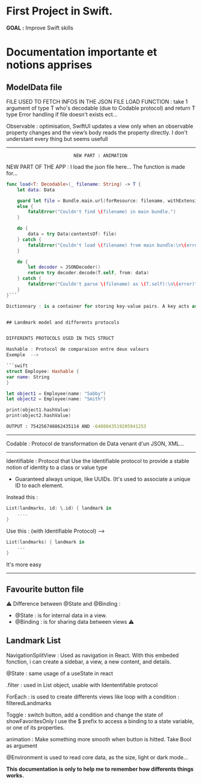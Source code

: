 # First Project in Swift.

**GOAL :** Improve Swift skills

# Documentation importante et notions apprises

## ModelData file

FILE USED TO FETCH INFOS IN THE JSON FILE
     LOAD FUNCTION : take 1 argument of type T who's decodable (due to Codable protocol) and return T type
     Error handling if file doesn't exists ect...

Observable : optimisation, SwiftUI updates a view only when an observable property changes and the view’s body reads the property directly. I don't understant every thing but seems usefull

---------------------------------------------------------------------------------------

                             NEW PART : ANIMATION

NEW PART OF THE APP : I load the json file here... The function is made for...

```swift
func load<T: Decodable>(_ filename: String) -> T {
    let data: Data

    guard let file = Bundle.main.url(forResource: filename, withExtension: nil)
    else {
        fatalError("Couldn't find \(filename) in main bundle.")
    }

    do {
        data = try Data(contentsOf: file)
    } catch {
        fatalError("Couldn't load \(filename) from main bundle:\n\(error)")
    }

    do {
        let decoder = JSONDecoder()
        return try decoder.decode(T.self, from: data)
    } catch {
        fatalError("Couldn't parse \(filename) as \(T.self):\n\(error)")
    }
}```

Dictionnary : is a container for storing key-value pairs. A key acts as a unique identifier for the value.


## Landmark model and differents protocols


DIFFERENTS PROTOCOLS USED IN THIS STRUCT

Hashable : Protocol de comparaison entre deux valeurs
Exemple  --> 

```swift  
struct Employee: Hashable {
var name: String
}

let object1 = Employee(name: "Sabby")
let object2 = Employee(name: "Smith")

print(object1.hashValue)
print(object2.hashValue)
```

```bash
OUTPUT : 754256748862435114 AND -6408043519205941253
```

-----------------------------------------------------

Codable : Protocol de transformation de Data venant d'un JSON, XML...

-----------------------------------------------------

Identifiable : Protocol that Use the Identifiable protocol to provide a stable notion of                                                  identity to a class or value type

- Guaranteed always unique, like UUIDs. (It's used to associate a unique ID to each element.

Instead this : 

```swift
List(landmarks, id: \.id) { landmark in
    ....
}
``````
Use this : (with Identifiable Protocol) --> 

```swift
List(landmarks) { landmark in
    ...
}
```

It's more easy
    
-----------------------------------------------------

## Favourite button file 

⚠️ Difference between @State and @Binding :
- @State : is for internal data in a view.
- @Binding :  is for sharing data between views ⚠️

## Landmark List 

NavigationSplitView : Used as navigation in React.
With this embeded fonction, i can create a sidebar, a view, a new content, and details.

@State : same usage of a useState in react

.filter : used in List object, usable with Idententifable protocol

ForEach : is used to create differents views like loop with a condition :  filteredLandmarks

Toggle : switch button, add a condition and change the state of showFavoritesOnly
I use the $ prefix to access a binding to a state variable, or one of its properties.

animation : Make something more smooth when button is hitted. Take Bool as argument

@Environment is used to read core data, as the size, light or dark mode...

**This documentation is only to help me to remember how differents things works.**